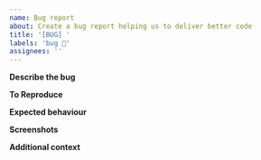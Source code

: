 ```yaml
---
name: Bug report  
about: Create a bug report helping us to deliver better code  
title: '[BUG] '  
labels: 'bug 🐛'  
assignees: ''
---
```


**Describe the bug**

<!-- A clear and concise description of what the bug is. -->

**To Reproduce**

<!-- Steps to reproduce the behaviour: -->

**Expected behaviour**

<!-- A clear and concise description of what you expected to happen. -->

**Screenshots**

<!-- If applicable, add screenshots to help explain your problem. -->

**Additional context**

<!-- Add any other context about the problem here. -->
